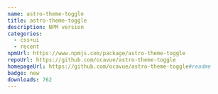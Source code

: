 ```yaml
---
name: astro-theme-toggle
title: astro-theme-toggle
description: NPM version
categories:
  - css+ui
  - recent
npmUrl: https://www.npmjs.com/package/astro-theme-toggle
repoUrl: https://github.com/ocavue/astro-theme-toggle
homepageUrl: https://github.com/ocavue/astro-theme-toggle#readme
badge: new
downloads: 762
---
```

